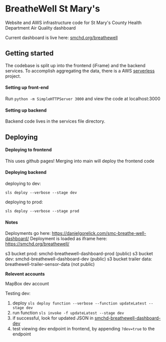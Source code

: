 # BreatheWell St Mary's

Website and AWS infrastructure code for St Mary's County Health Department Air Quality dashboard

Current dashboard is live here: [smchd.org/breathewell](http://smchd.org/breathewell/)

## Getting started 

The codebase is split up into the frontend (iFrame) and the backend services. To accomplish aggregating the data, there is a AWS [serverless](https://www.serverless.com/framework/docs/providers/aws/) project. 

#### Setting up front-end 

Run `python -m SimpleHTTPServer 3000` and view the code at localhost:3000


#### Setting up backend

Backend code lives in the services file directory. 

## Deploying 

#### Deploying to frontend

This uses github pages! Merging into main will deploy the frontend code

#### Deploying backend 

deploying to dev: 

`sls deploy --verbose --stage dev` 

deploying to prod: 

`sls deploy --verbose --stage prod` 


#### Notes 

Deployments go here: https://danielgorelick.com/smc-breathe-well-dashboard/ 
Deployment is loaded as iframe here: https://smchd.org/breathewell/ 

s3 bucket prod: smchd-breathewell-dashboard-prod (public)
s3 bucket dev: smchd-breathewell-dashboard-dev (public)
s3 bucket trailer data: breathewell-trailer-sensor-data (not public)

**Relevent accounts**

MapBox dev account 

Testing dev: 

1. deploy `sls deploy function --verbose --function updateLatest --stage dev` 
2. run function `sls invoke -f updateLatest --stage dev` 
3. if successful, look for updated JSON in [smchd-breathewell-dashboard-dev](https://smchd-breathewell-dashboard-dev.s3.amazonaws.com/latest.json)
4. test viewing dev endpoint in frontend, by appending `?dev=true` to the endpoint





